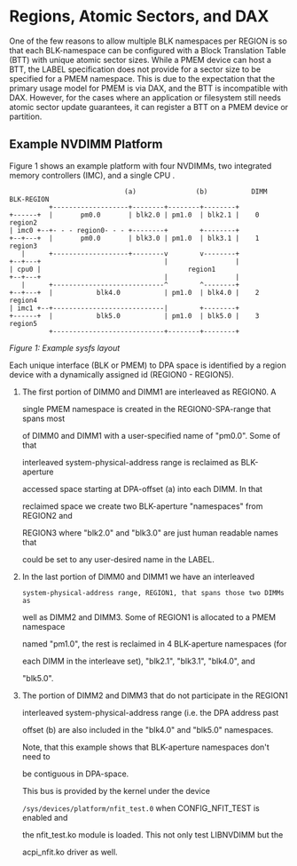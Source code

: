 # Regions, Atomic Sectors, and DAX

One of the few reasons to allow multiple BLK namespaces per REGION is so that each BLK-namespace can be configured with a Block Translation Table \(BTT\) with unique atomic sector sizes. While a PMEM device can host a BTT, the LABEL specification does not provide for a sector size to be specified for a PMEM namespace. This is due to the expectation that the primary usage model for PMEM is via DAX, and the BTT is incompatible with DAX. However, for the cases where an application or filesystem still needs atomic sector update guarantees, it can register a BTT on a PMEM device or partition.

## Example NVDIMM Platform

Figure 1 shows an example platform with four NVDIMMs, two integrated memory controllers \(IMC\), and a single CPU .

```text
                             (a)               (b)           DIMM   BLK-REGION
          +-------------------+--------+--------+--------+
+------+  |       pm0.0       | blk2.0 | pm1.0  | blk2.1 |    0      region2
| imc0 +--+- - - region0- - - +--------+        +--------+
+--+---+  |       pm0.0       | blk3.0 | pm1.0  | blk3.1 |    1      region3
   |      +-------------------+--------v        v--------+
+--+---+                               |                 |
| cpu0 |                                     region1
+--+---+                               |                 |
   |      +----------------------------^        ^--------+
+--+---+  |           blk4.0           | pm1.0  | blk4.0 |    2      region4
| imc1 +--+----------------------------|        +--------+
+------+  |           blk5.0           | pm1.0  | blk5.0 |    3      region5
          +----------------------------+--------+--------+
```

_Figure 1: Example sysfs layout_

Each unique interface \(BLK or PMEM\) to DPA space is identified by a region device with a dynamically assigned id \(REGION0 - REGION5\).

1. The first portion of DIMM0 and DIMM1 are interleaved as REGION0. A

   single PMEM namespace is created in the REGION0-SPA-range that spans most

   of DIMM0 and DIMM1 with a user-specified name of "pm0.0". Some of that

   interleaved system-physical-address range is reclaimed as BLK-aperture

   accessed space starting at DPA-offset \(a\) into each DIMM. In that

   reclaimed space we create two BLK-aperture "namespaces" from REGION2 and

   REGION3 where "blk2.0" and "blk3.0" are just human readable names that

   could be set to any user-desired name in the LABEL.

2. In the last portion of DIMM0 and DIMM1 we have an interleaved

   ```text
   system-physical-address range, REGION1, that spans those two DIMMs as
   ```

   well as DIMM2 and DIMM3. Some of REGION1 is allocated to a PMEM namespace

   named "pm1.0", the rest is reclaimed in 4 BLK-aperture namespaces \(for

   each DIMM in the interleave set\), "blk2.1", "blk3.1", "blk4.0", and

   "blk5.0".

3. The portion of DIMM2 and DIMM3 that do not participate in the REGION1

   interleaved system-physical-address range \(i.e. the DPA address past

   offset \(b\) are also included in the "blk4.0" and "blk5.0" namespaces.

   Note, that this example shows that BLK-aperture namespaces don't need to

   be contiguous in DPA-space.

   This bus is provided by the kernel under the device

   `/sys/devices/platform/nfit_test.0` when CONFIG\_NFIT\_TEST is enabled and

   the nfit\_test.ko module is loaded. This not only test LIBNVDIMM but the

   acpi\_nfit.ko driver as well.


